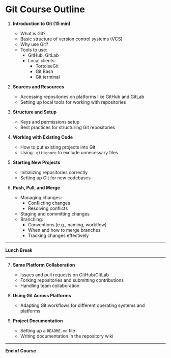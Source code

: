 # Git Course Outline

1. **Introduction to Git (15 min)**
   - What is Git?
   - Basic structure of version control systems (VCS)
   - Why use Git?
   - Tools to use:
     - GitHub, GitLab
     - Local clients:
       - TortoiseGit
       - Git Bash
       - Git terminal

2. **Sources and Resources**
   - Accessing repositories on platforms like GitHub and GitLab
   - Setting up local tools for working with repositories

3. **Structure and Setup**
   - Keys and permissions setup
   - Best practices for structuring Git repositories

4. **Working with Existing Code**
   - How to put existing projects into Git
   - Using `.gitignore` to exclude unnecessary files

5. **Starting New Projects**
   - Initializing repositories correctly
   - Setting up Git for new codebases

6. **Push, Pull, and Merge**
   - Managing changes:
     - Conflicting changes
     - Resolving conflicts
   - Staging and committing changes
   - Branching:
     - Conventions (e.g., naming, workflow)
     - When and how to merge branches
     - Tracking changes effectively

---

**Lunch Break**

---

7. **Same Platform Collaboration**
   - Issues and pull requests on GitHub/GitLab
   - Forking repositories and submitting contributions
   - Handling team collaboration

8. **Using Git Across Platforms**
   - Adapting Git workflows for different operating systems and platforms

9. **Project Documentation**
   - Setting up a `README.md` file
   - Writing documentation in the repository wiki

---

**End of Course**
